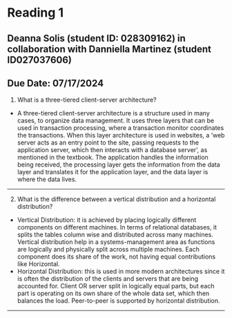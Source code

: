 # Reading 1
## Deanna Solis (student ID: 028309162) in collaboration with Danniella Martinez (student ID027037606)
## Due Date: 07/17/2024

1. What is a three-tiered client-server architecture? 
- A three-tiered client-server architecture is a structure used in many cases, to organize data management. It uses three layers that can be used in transaction processing, where a transaction monitor coordinates the transactions. When this layer architecture is used in websites, a ‘web server acts as an entry point to the site, passing requests to the application server, which then interacts with a database server’, as mentioned in the textbook. The application handles the information being received, the processing layer gets the information from the data layer and translates it for the application layer, and the data layer is where the data lives.
---
2. What is the difference between a vertical distribution and a horizontal distribution? 
- Vertical Distribution: it is achieved by placing logically different components on different machines. In terms of relational databases, it splits the tables column wise and distributed across many machines. Vertical distribution help in a systems-management area as functions are logically and physically split across multiple machines. Each component does its share of the work, not having equal contributions like Horizontal.
- Horizontal Distribution: this is used in more modern architectures since it is often the distribution of the clients and servers that are being accounted for. Client OR server split  in logically equal parts, but each part is operating on its own share of the whole data set, which then balances the load. Peer-to-peer is supported by horizontal distribution.
---